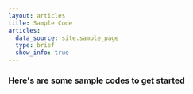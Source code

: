 ```yaml
---
layout: articles
title: Sample Code
articles:
  data_source: site.sample_page
  type: brief
  show_info: true
---
```


### Here's are some sample codes to get started